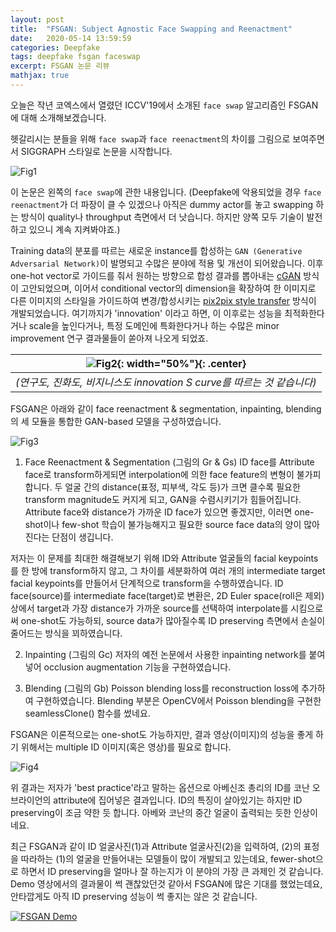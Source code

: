 ```yaml
---
layout: post
title:  "FSGAN: Subject Agnostic Face Swapping and Reenactment"
date:   2020-05-14 13:59:59
categories: Deepfake
tags: deepfake fsgan faceswap 
excerpt: FSGAN 논문 리뷰
mathjax: true
---
```


오늘은 작년 코엑스에서 열렸던 ICCV'19에서 소개된 `face swap` 알고리즘인 FSGAN에 대해 소개해보겠습니다.


헷갈리시는 분들을 위해 `face swap`과 `face reenactment`의 차이를 그림으로 보여주면서 SIGGRAPH 스타일로 논문을 시작합니다.

![Fig1](https://jiryang.github.io/img/faceswap_vs_facereenactment.JPG "Face Swap vs. Face Reenactment")


이 논문은 왼쪽의 `face swap`에 관한 내용입니다.
(Deepfake에 악용되었을 경우 `face reenactment`가 더 파장이 클 수 있겠으나 아직은 dummy actor를 놓고 swapping 하는 방식이 quality나 throughput 측면에서 더 낫습니다. 하지만 양쪽 모두 기술이 발전하고 있으니 계속 지켜봐야죠.)


Training data의 분포를 따르는 새로운 instance를 합성하는 `GAN (Generative Adversarial Network)`이 발명되고 수많은 분야에 적용 및 개선이 되어왔습니다. 이후 one-hot vector로 가이드를 줘서 원하는 방향으로 합성 결과를 뽑아내는 [cGAN](https://arxiv.org/pdf/1411.1784.pdf) 방식이 고안되었으며, 이어서 conditional vector의 dimension을 확장하여 한 이미지로 다른 이미지의 스타일을 가이드하여 변경/합성시키는 [pix2pix style transfer](https://arxiv.org/pdf/1611.07004.pdf) 방식이 개발되었습니다. 여기까지가 'innovation' 이라고 하면, 이 이후로는 성능을 최적화한다거나 scale을 높인다거나, 특정 도메인에 특화한다거나 하는 수많은 minor improvement 연구 결과물들이 쏟아져 나오게 되었죠.

| ![Fig2](https://jiryang.github.io/img/tech_s_curve.png "Innovation S-Curve"){: width="50%"}{: .center} |
|:--:|
|*(연구도, 진화도, 비지니스도 innovation S curve를 따르는 것 같습니다)*|


FSGAN은 아래와 같이 face reenactment & segmentation, inpainting, blending의 세 모듈을 통합한 GAN-based 모델을 구성하였습니다.

![Fig3](https://jiryang.github.io/img/fsgan_model.PNG "FSGAN Model Pipeline")


1. Face Reenactment & Segmentation (그림의 Gr & Gs)
ID face를 Attribute face로 transform하게되면 interpolation에 의한 face feature의 변형이 불가피합니다. 두 얼굴 간의 distance(표정, 피부색, 각도 등)가 크면 클수록 필요한 transform magnitude도 커지게 되고, GAN을 수렴시키기가 힘들어집니다. Attribute face와 distance가 가까운 ID face가 있으면 좋겠지만, 이러면 one-shot이나 few-shot 학습이 불가능해지고 필요한 source face data의 양이 많아진다는 단점이 생깁니다.

저자는 이 문제를 최대한 해결해보기 위해 ID와 Attribute 얼굴들의 facial keypoints를 한 방에 transform하지 않고, 그 차이를 세분화하여 여러 개의 intermediate target facial keypoints를 만들어서 단계적으로 transform을 수행하였습니다. ID face(source)를 intermediate face(target)로 변환은, 2D Euler space(roll은 제외) 상에서 target과 가장 distance가 가까운 source를 선택하여 interpolate를 시킴으로써 one-shot도 가능하되, source data가 많아질수록 ID preserving 측면에서 손실이 줄어드는 방식을 꾀하였습니다.

2. Inpainting (그림의 Gc)
저자의 예전 논문에서 사용한 inpainting network를 붙여넣어 occlusion augmentation 기능을 구현하였습니다.

3. Blending (그림의 Gb)
Poisson blending loss를 reconstruction loss에 추가하여 구현하였습니다. Blending 부분은 OpenCV에서 Poisson blending을 구현한 seamlessClone() 함수를 썼네요.

FSGAN은 이론적으로는 one-shot도 가능하지만, 결과 영상(이미지)의 성능을 좋게 하기 위해서는 multiple ID 이미지(혹은 영상)를 필요로 합니다.

![Fig4](https://jiryang.github.io/img/abe2conan.gif "Face Swapping (Abe Shinjo to Conan O'brien)")


위 결과는 저자가 'best practice'라고 말하는 옵션으로 아베신조 총리의 ID를 코난 오브라이언의 attribute에 집어넣은 결과입니다.
ID의 특징이 살아있기는 하지만 ID preserving이 조금 약한 듯 합니다. 아베와 코난의 중간 얼굴이 출력되는 듯한 인상이네요.

최근 FSGAN과 같이 ID 얼굴사진(1)과 Attribute 얼굴사진(2)을 입력하여, (2)의 표정을 따라하는 (1)의 얼굴을 만들어내는 모델들이 많이 개발되고 있는데요, fewer-shot으로 하면서 ID preserving을 얼마나 잘 하는지가 이 분야의 가장 큰 과제인 것 같습니다. Demo 영상에서의 결과물이 썩 괜찮았던것 같아서 FSGAN에 많은 기대를 했었는데요, 안타깝게도 아직 ID preserving 성능이 썩 좋지는 않은 것 같습니다.

[![FSGAN Demo](https://jiryang.github.io/img/fsgan_demo.PNG)](https://www.youtube.com/watch?v=BsITEVX6hkE)




